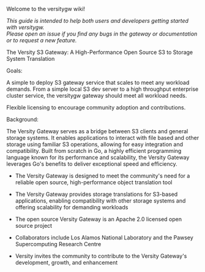 Welcome to the versitygw wiki!

_This guide is intended to help both users and developers getting started with versitygw.<br>Please open an issue if you find any bugs in the gateway or documentation or to request a new feature._

The Versity S3 Gateway: A High-Performance Open Source S3 to Storage System Translation

Goals:

A simple to deploy S3 gateway service that scales to meet any workload demands. From a simple local S3 dev server to a high throughput enterprise cluster service, the versitygw gateway should meet all workload needs.

Flexible licensing to encourage community adoption and contributions.

Background:

The Versity Gateway serves as a bridge between S3 clients and general storage systems. It enables applications to interact with file based and other storage using familiar S3 operations, allowing for easy integration and compatibility. Built from scratch in Go, a highly efficient programming language known for its performance and scalability, the Versity Gateway leverages Go's benefits to deliver exceptional speed and efficiency.

* The Versity Gateway is designed to meet the community's need for a reliable open source, high-performance object translation tool

* The Versity Gateway provides storage translations for S3-based applications, enabling compatibility with other storage systems and offering scalability for demanding workloads

* The open source Versity Gateway is an Apache 2.0 licensed open source project

* Collaborators include Los Alamos National Laboratory and the Pawsey Supercomputing Research Centre

* Versity invites the community to contribute to the Versity Gateway's development, growth, and enhancement